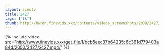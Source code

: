 ```yaml
--- 
layout: sieutv
title: 2427
tags: ["1k"]
thumb: http://hwcdn.finevids.xxx/contents/videos_screenshots/2000/2427/preview.mp4.jpg
---
```

{% include video src="http://www.finevids.xxx/get_file/1/bcb5eed37b64235c6c361d779403a84d/2000/2427/2427.mp4/" %} 
